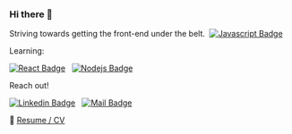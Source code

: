 ### Hi there 👋  

Striving towards getting the front-end under the belt.&nbsp;&nbsp;[![Javascript Badge](https://img.shields.io/badge/-Javascript-F0DB4F?style=for-the-badge&labelColor=black&logo=javascript&logoColor=F0DB4F)](#)    


Learning:

[![React Badge](https://img.shields.io/badge/-React-61DBFB?style=for-the-badge&labelColor=black&logo=react&logoColor=61DBFB)](#)
&nbsp;&nbsp;[![Nodejs Badge](https://img.shields.io/badge/-Nodejs-3C873A?style=for-the-badge&labelColor=black&logo=node.js&logoColor=3C873A)](#)


Reach out! 

[![Linkedin Badge](https://img.shields.io/badge/-Nevena-0e76a8?style=flat&labelColor=0e76a8&logo=linkedin&logoColor=white)](https://www.linkedin.com/in/nevena-milivojevic01234/)&nbsp;&nbsp;&nbsp;[![Mail Badge](https://img.shields.io/badge/-NevMilivojevic-c0392b?style=flat&labelColor=c0392b&logo=gmail&logoColor=white)](mailto:nevmilivojevic@gmail)     

:paperclip: [Resume / CV](https://nmilivojevic.netlify.app/Resume.pdf)




<!-- [![React Badge](https://img.shields.io/badge/-React-61DBFB?style=for-the-badge&labelColor=black&logo=react&logoColor=61DBFB)](#) [![Javascript Badge](https://img.shields.io/badge/-Javascript-F0DB4F?style=for-the-badge&labelColor=black&logo=javascript&logoColor=F0DB4F)](#) [![Typescript Badge](https://img.shields.io/badge/-Typescript-007acc?style=for-the-badge&labelColor=black&logo=typescript&logoColor=007acc)](#) [![Nodejs Badge](https://img.shields.io/badge/-Nodejs-3C873A?style=for-the-badge&labelColor=black&logo=node.js&logoColor=3C873A)](#) [![GraphQL Badge](https://img.shields.io/badge/-GraphQl-e535ab?style=for-the-badge&labelColor=black&logo=node.js&logoColor=e535ab)](#) -->
